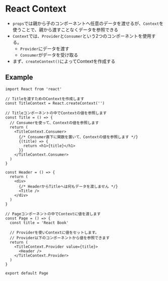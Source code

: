 # React Context

- `props`では親から子のコンポーネントへ任意のデータを渡せるが、`Context`を使うことで、親から渡すことなくデータを参照できる
- `Context`では、`Provider`と`Consumer`という2つのコンポーネントを使用する。
  - `Provider`にデータを渡す
  - `Consumer`がデータを受け取る
- まず、`createContext()`によってContextを作成する

## Example
```
import React from 'react'

// Titleを渡すためのContextを作成します
const TitleContext = React.createContext('')

// Titleコンポーネントの中でContextの値を参照します
const Title = () => {
  // Consumerを使って、Contextの値を参照します
  return (
    <TitleContext.Consumer>
      {/* Consumer直下に関数を置いて、Contextの値を参照します */}
      {(title) => {
        return <h1>{title}</h1>
      }}
    </TitleContext.Consumer>
  )
}

const Header = () => {
  return (
    <div>
      {/* HeaderからTitleへは何もデータを渡しません */}
      <Title />
    </div>
  )
}

// Pageコンポーネントの中でContextに値を渡します
const Page = () => {
  const title = 'React Book'

  // Providerを使いContextに値をセットします。
  // Provider以下のコンポーネントから値を参照できます
  return (
    <TitleContext.Provider value={title}>
      <Header />
    </TitleContext.Provider>
  )
}

export default Page
```